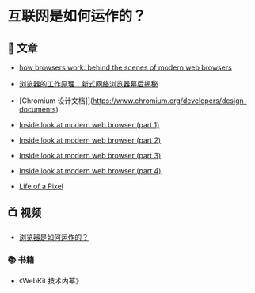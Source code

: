 # 互联网是如何运作的？

## 📄 文章

- [how browsers work: behind the scenes of modern web browsers](https://www.html5rocks.com/en/tutorials/internals/howbrowserswork/#Layout)

- [浏览器的工作原理：新式网络浏览器幕后揭秘](https://www.html5rocks.com/zh/tutorials/internals/howbrowserswork/)
- [Chromium 设计文档]](https://www.chromium.org/developers/design-documents)
- [Inside look at modern web browser (part 1)](https://developers.google.com/web/updates/2018/09/inside-browser-part1)
- [Inside look at modern web browser (part 2)](https://developers.google.com/web/updates/2018/09/inside-browser-part2)
- [Inside look at modern web browser (part 3)](https://developers.google.com/web/updates/2018/09/inside-browser-part3)
- [Inside look at modern web browser (part 4)](https://developers.google.com/web/updates/2018/09/inside-browser-part4)
- [Life of a Pixel](https://docs.google.com/presentation/d/1boPxbgNrTU0ddsc144rcXayGA_WF53k96imRH8Mp34Y/edit#slide=id.g60f92a5151_40_1445)

## 📺 视频

- [浏览器是如何运作的？](https://www.bilibili.com/video/BV1x54y1B7RE/)

### 📚 书籍

- 《WebKit 技术内幕》
